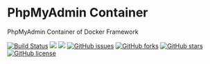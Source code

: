 # PhpMyAdmin Container
PhpMyAdmin Container of Docker Framework

[![Build Status](https://travis-ci.org/dockerframework/phpmyadmin.svg?branch=master)](https://travis-ci.org/dockerframework/phpmyadmin) [![](https://images.microbadger.com/badges/image/dockerframework/phpmyadmin:4.8.1.svg)](https://microbadger.com/images/dockerframework/phpmyadmin:4.8.1 "Layers") [![](https://images.microbadger.com/badges/version/dockerframework/phpmyadmin:4.8.1.svg)](https://microbadger.com/images/dockerframework/phpmyadmin:4.8.1 "Version") [![GitHub issues](https://img.shields.io/github/issues/dockerframework/phpmyadmin.svg)](https://github.com/dockerframework/phpmyadmin/issues) [![GitHub forks](https://img.shields.io/github/forks/dockerframework/phpmyadmin.svg)](https://github.com/dockerframework/phpmyadmin/network) [![GitHub stars](https://img.shields.io/github/stars/dockerframework/phpmyadmin.svg)](https://github.com/dockerframework/phpmyadmin/stargazers) [![GitHub license](https://img.shields.io/badge/license-MIT-blue.svg)](https://raw.githubusercontent.com/dockerframework/phpmyadmin/master/LICENSE)
